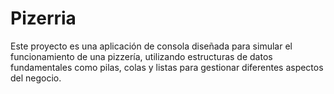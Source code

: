 # Pizerria
Este proyecto es una aplicación de consola diseñada para simular el funcionamiento de una pizzería, utilizando estructuras de datos fundamentales como pilas, colas y listas para gestionar diferentes aspectos del negocio.
